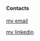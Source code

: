 #### Contacts


[my email](mailto:v.zabulskyy@gmail.com)


[my linkedin](https://www.linkedin.com/in/zabulskyy)
